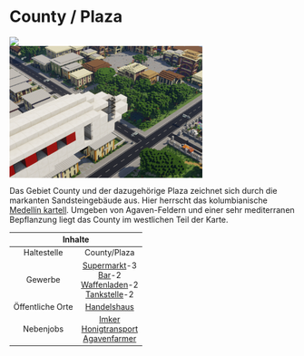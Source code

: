 # County / Plaza

<img align="left" width="340" eight="340" src="../../../assets/image/gebiete/County1.png"> <img align="center" width="340" eight="340" src="../../../assets/image/gebiete/County2.png">






Das Gebiet County und der dazugehörige Plaza zeichnet sich durch die markanten Sandsteingebäude aus. Hier herrscht das kolumbianische <a href="../../fraktionen/kartell/">Medellín kartell</a>. Umgeben von Agaven-Feldern und einer sehr mediterranen Bepflanzung liegt das County im westlichen Teil der Karte.

<table>
  <thead>
    <tr>
      <th colspan=2 align="center">Inhalte</th>
    </tr>
  </thead>
  <tbody>
    <tr>
      <td align="center">Haltestelle</td>
      <td align="center">County/Plaza</td>
    </tr>
    <tr>
      <td align="center">Gewerbe</td>
      <td align="center"> <a href="../../biz/supermarkt/">Supermarkt</a>-3 <br> <a href="../../biz/bar/">Bar</a>-2 <br> <a href="../../biz/waffenladen/">Waffenladen</a>-2 <br> <a href="../../biz/tankstelle/">Tankstelle</a>-2 </td>
    </tr>
    <tr>
      <td align="center">Öffentliche Orte</td>
      <td align="center"><a href="../../gebäude/handelshaus/">Handelshaus</a></td>
    </tr>
    <tr>
      <td align="center">Nebenjobs</td>
      <td align="center"><a href="../../nebenjobs/imker/">Imker</a> <br> <a href="../../nebenjobs/honigtransport/">Honigtransport</a> <br> <a href="../../nebenjobs/agavenfarmer/">Agavenfarmer</a></td>
  </tbody>
</table>
